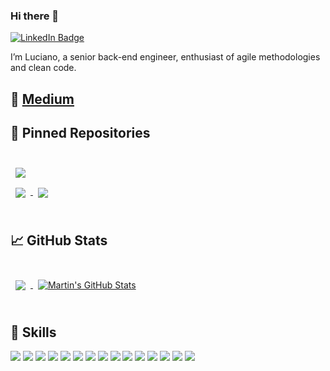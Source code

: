 ### Hi there 👋

[![LinkedIn Badge](https://img.shields.io/badge/LinkedIn-Profile-informational?style=flat&logo=linkedin&logoColor=white&color=0D76A8)](https://www.linkedin.com/in/luciano-fischer-lumertz/)

I’m Luciano, a senior back-end engineer, enthusiast of agile methodologies and clean code.

## 📝 [Medium](https://medium.com/@lucianofischer)


## 📌 Pinned Repositories

<br>

<a href="https://github.com/fischer1983/sales-score">
  <img align="center" style="margin:0.5rem" src="https://github-readme-stats.vercel.app/api/pin/?username=fischer1983&repo=sales-score&title_color=ffffff&text_color=c9cacc&icon_color=4AB197&bg_color=1A2B34" />
</a>

<br>

<a href="https://github.com/fischer1983/choose-lunch-api">
  <img align="center" style="margin:0.5rem" src="https://github-readme-stats.vercel.app/api/pin/?username=fischer1983&repo=choose-lunch-api&title_color=ffffff&text_color=c9cacc&icon_color=4AB197&bg_color=1A2B34" />
</a>

<a href="https://github.com/fischer1983/Spring-Cloud-Stream-Example">
  <img align="center" style="margin:0.5rem" src="https://github-readme-stats.vercel.app/api/pin/?username=fischer1983&repo=Spring-Cloud-Stream-Example&title_color=ffffff&text_color=c9cacc&icon_color=4AB197&bg_color=1A2B34" />
</a>


<br>
<br>

## &#x1f4c8; GitHub Stats

<br>

<a href="https://github.com/fischer1983">
  <img align="center" style="margin:0.5rem" src="https://github-readme-stats.vercel.app/api/top-langs/?username=fischer1983&hide=html,css&title_color=ffffff&text_color=c9cacc&icon_color=4AB197&bg_color=1A2B34" />
</a>

<a href="https://github.com/fischer1983">
  <img align="center" style="margin:0.5rem" src="https://github-readme-stats.vercel.app/api?username=fischer1983&show_icons=true&line_height=27&count_private=true&title_color=ffffff&text_color=c9cacc&icon_color=4AB097&bg_color=1A2B34" alt="Martin's GitHub Stats" />
</a>

<br>
<br>

## 💼 Skills
![](https://img.shields.io/badge/Code-Java-informational?style=flat&logo=Java)
![](https://img.shields.io/badge/Code-SpringBoot-informational?style=flat&logo=Spring)
![](https://img.shields.io/badge/Code-MongoDB-informational?style=flat&logo=MongoDB)
![](https://img.shields.io/badge/Code-Oracle-informational?style=flat&logo=Oracle)
![](https://img.shields.io/badge/Code-Postgresql-informational?style=flat&logo=Postgresql)
![](https://img.shields.io/badge/Test-JUnit-informational?style=flat&logo=JUnit)
![](https://img.shields.io/badge/Tools-ApacheKafka-informational?style=flat&logo=ApacheKafka)
![](https://img.shields.io/badge/Tools-RabbitMQ-informational?style=flat&logo=RabbitMQ)
![](https://img.shields.io/badge/Tools-Kubernetes-informational?style=flat&logo=Kubernetes)
![](https://img.shields.io/badge/Tools-Docker-informational?style=flat&logo=docker)
![](https://img.shields.io/badge/Tools-Jenkins-informational?style=flat&logo=jenkins)
![](https://img.shields.io/badge/Tools-SonarQube-informational?style=flat&logo=SonarQube)
![](https://img.shields.io/badge/Tools-Postman-informational?style=flat&logo=Postman)
![](https://img.shields.io/badge/Tools-AzureDevOps-informational?style=flat&logo=AzureDevOps)
![](https://img.shields.io/badge/Tools-GitLab-informational?style=flat&logo=GitLab)

<br>
